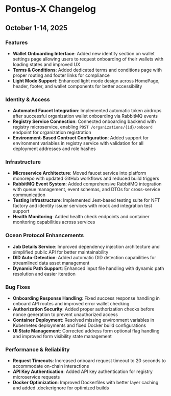 # Pontus-X Changelog
## October 1-14, 2025

### Features
- **Wallet Onboarding Interface**: Added new identity section on wallet settings page allowing users to request onboarding of their wallets with loading states and improved UX
- **Terms & Conditions**: Added dedicated terms and conditions page with proper routing and footer links for compliance
- **Light Mode Support**: Enhanced light mode design across HomePage, header, footer, and wallet components for better accessibility

### Identity & Access
- **Automated Faucet Integration**: Implemented automatic token airdrops after successful organization wallet onboarding via RabbitMQ events
- **Registry Service Connection**: Connected onboarding backend with registry microservice, enabling `POST /organizations/{id}/onboard` endpoint for organization registration
- **Environment-Based Contract Configuration**: Added support for environment variables in registry service with validation for all deployment addresses and role hashes

### Infrastructure
- **Microservice Architecture**: Moved faucet service into platform monorepo with updated GitHub workflows and reduced build triggers
- **RabbitMQ Event System**: Added comprehensive RabbitMQ integration with queue management, event schemas, and DTOs for cross-service communication
- **Testing Infrastructure**: Implemented Jest-based testing suite for NFT factory and identity issuer services with mock and integration test support
- **Health Monitoring**: Added health check endpoints and container monitoring capabilities across services

### Ocean Protocol Enhancements
- **Job Details Service**: Improved dependency injection architecture and simplified public API for better maintainability
- **DID Auto-Detection**: Added automatic DID detection capabilities for streamlined data asset management
- **Dynamic Path Support**: Enhanced input file handling with dynamic path resolution and easier iteration

### Bug Fixes
- **Onboarding Response Handling**: Fixed success response handling in onboard API routes and improved error wallet checking
- **Authorization Security**: Added proper authorization checks before nonce generation to prevent unauthorized access
- **Container Deployment**: Resolved missing environment variables in Kubernetes deployments and fixed Docker build configurations
- **UI State Management**: Corrected address form optional flag handling and improved form visibility state management

### Performance & Reliability
- **Request Timeouts**: Increased onboard request timeout to 20 seconds to accommodate on-chain interactions
- **API Key Authentication**: Added API key authentication for registry microservice requests
- **Docker Optimization**: Improved Dockerfiles with better layer caching and added .dockerignore for optimized builds